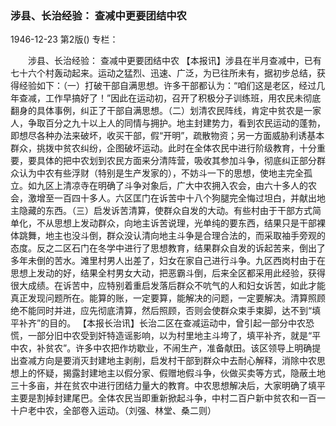 ### 涉县、长治经验：  查减中更要团结中农

1946-12-23
第2版()
专栏：

　　涉县、长治经验：
    查减中更要团结中农
    【本报讯】涉县在半月查减中，已有七十六个村轰动起来。运动之猛烈、迅速、广泛，为已往所未有，据初步总结，获得经验如下：（一）打破干部自满思想。许多干部都认为：“咱们这是老区，经过几年查减，工作早搞好了！”因此在运动初，召开了积极分子训练班，用农民未彻底翻身的具体事例，纠正了干部自满思想。（二）划清农民阵线，肯定中贫农是一家人，争取百分之九十以上人的同情与拥护。地主封建势力，看到农民运动的蓬勃，即想尽各种办法来破坏，收买干部，假“开明”，疏散物资；另一方面威胁利诱基本群众，挑拨中贫农纠纷，企图破坏运动。此时在全体农民中进行阶级教育，十分重要，要具体的把中农划到农民方面来分清阵营，吸收其参加斗争，彻底纠正部分群众认为中农有些浮财（特别是生产发家的），不妨斗一下的思想，使地主完全孤立。如九区上清凉寺在明确了斗争对象后，广大中农拥入农会，由六十多人的农会，激增至一百四十多人。六区匡门在诉苦中十八个狗腿完全悔过坦白，并献出地主隐藏的东西。（三）启发诉苦清算，使群众自发的大动。有些村由于干部方式简单化，不从思想上发动群众，向地主诉苦说理，光单纯的要东西，结果只是干部裸体跳舞，地主也没斗倒，群众没认清向地主斗争是合理合法的，而采取袖手旁观的态度。反之二区石门在冬学中进行了思想教育，结果群众自发的诉起苦来，倒出了多年未倒的苦水。滩里村男人出差了，妇女在家自己进行斗争。九区西岗村由于在思想上发动的好，结果全村男女大动，把恶霸斗倒，后来全区都采用此经验，获得很大成绩。在诉苦中，应特别着重启发落后群众不吭气的人和妇女诉苦，如此才能真正发现问题所在。能算的账，一定要算，能解决的问题，一定要解决。清算照顾绝不能同时并进，应先彻底清算，然后照顾，否则会使群众束手束脚，达不到“填平补齐”的目的。
    【本报长治讯】长治二区在查减运动中，曾引起一部分中农恐慌，一部分旧中农受到奸特造谣影响，以为村里地主斗垮了，填平补齐，就是“平中农，补贫农”。许多中农把作坊歇业，不闹生产，准备献田。该区领导上明确提出查减方向是要消灭封建地主剥削，启发村干部到群众中去耐心解释，消除中农思想上的怀疑，揭露封建地主以假分家、假赠地假斗争，伙做买卖等方式，隐蔽土地三十多亩，并在贫农中进行团结力量大的教育。中农思想解决后，大家明确了填平主要是割掉封建尾巴。全体农民当即重新掀起斗争，中村二百户新中贫农和一百一十户老中农，全部卷入运动。（刘强、林堂、桑二则）
